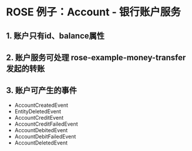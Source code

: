 # ROSE 例子：Account - 银行账户服务

## 1. 账户只有id、balance属性

## 2. 账户服务可处理 rose-example-money-transfer 发起的转账

## 3. 账户可产生的事件

* AccountCreatedEvent
* EntityDeletedEvent
* AccountCreditEvent
* AccountCreditFailedEvent
* AccountDebitedEvent
* AccountDebitFailedEvent
* AccountDeletedEvent